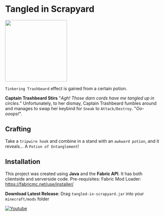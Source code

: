 # Tangled in Scrapyard
<img src="https://scrapyard.hackclub.com/elements/wordmark.svg" width="200" >

`Tinkering Trashbeard` effect is gained from a certain potion.

**Captain Trashbeard Stirs** "*Agh! Those darn cords have me tangled up in circles.*" Unfortunately, to her dismay, Captain Trashbeard fumbles around and manages to swap her keybind for `Sneak` to `Attack/Destroy`. "*Oo-ooops!*". 

## Crafting
Take a `tripwire hook` and combine in a stand with an `awkward potion`, and it reveals...
A `Potion of Entanglement`!

## Installation
This project was created using **Java** and the **Fabric API**. It has both clientside and serverside code. Pre-requisites: Fabric Mod Loader: https://fabricmc.net/use/installer/

**Download Latest Release**: Drag `tangled-in-scrapyard.jar` into your `minecraft/mods` folder


[![Youtube](https://img.youtube.com/vi/rqjQ42EFRAQ/0.jpg)](https://youtu.be/rqjQ42EFRAQ)

